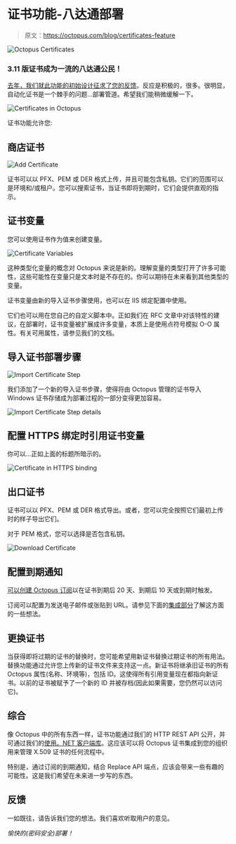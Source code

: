 # 证书功能-八达通部署

> 原文：<https://octopus.com/blog/certificates-feature>

![Octopus Certificates](img/f802c19c80eff566f9d46f5f98fbc850.png)

### 3.11 版证书成为一流的八达通公民！

[去年，我们就此功能的初始设计征求了您的反馈](https://octopus.com/blog/rfc-certificate-management)。反应是积极的，很多。很明显，自动化证书是一个棘手的问题...部署管道。希望我们能稍微缓解一下。

![Certificates in Octopus](img/912e0e2046e2cd9134d884e9d923d4bd.png)

证书功能允许您:

## 商店证书

![Add Certificate](img/ed8ef5fb38ff362703ee2ad270451893.png)

证书可以以 PFX、PEM 或 DER 格式上传，并且可能包含私钥。它们的范围可以是环境和/或租户。您可以搜索证书，当证书即将到期时，它们会提供直观的指示。

## 证书变量

您可以使用证书作为值来创建变量。

![Certificate Variables](img/ab8ce044cdf3aa8a909a384f8f6f409c.png)

这种类型化变量的概念对 Octopus 来说是新的。理解变量的类型打开了许多可能性，这些可能性在变量只是文本时是不存在的。你可以期待在未来看到其他类型的变量。

证书变量由新的导入证书步骤使用，也可以在 IIS 绑定配置中使用。

它们也可以用在您自己的自定义脚本中。正如我们在 RFC 文章中对该特性的建议，在部署时，证书变量被扩展成许多变量，本质上是使用点符号模拟 O-O 属性。有关可用属性，请参见我们的文档。

## 导入证书部署步骤

![Import Certificate Step](img/d1edad8c443e18005bc3fd0863142c3a.png)

我们添加了一个新的导入证书步骤，使得将由 Octopus 管理的证书导入 Windows 证书存储成为部署过程的一部分变得更加容易。

![Import Certificate Step details](img/20affb7ca646cf86e36ed39260c95ffb.png)

## 配置 HTTPS 绑定时引用证书变量

你可以...正如上面的标题所暗示的。

![Certificate in HTTPS binding](img/270d6f04168983cbb762af8dcd77057e.png)

## 出口证书

证书可以以 PFX、PEM 或 DER 格式导出。或者，您可以完全按照它们最初上传时的样子导出它们。

对于 PEM 格式，您可以选择是否包含私钥。

![Download Certificate](img/e50afc71d9c2f144a94e656aa8988f04.png)

## 配置到期通知

[可以创建 Octopus 订阅](https://octopus.com/docs/administration/managing-infrastructure/subscriptions)以在证书到期后 20 天、到期后 10 天或到期时触发。

订阅可以配置为发送电子邮件或张贴到 URL。请参见下面的[集成部分](#integration)了解这方面的一些想法。

## 更换证书

当获得即将过期的证书的替换时，您可能希望用新证书替换过期证书的所有用法。替换功能通过允许您上传新的证书文件来支持这一点。新证书将继承旧证书的所有 Octopus 属性(名称、环境等)，包括 ID。这使得所有引用变量现在都指向新证书。以前的证书被赋予了一个新的 ID 并被存档(因此如果需要，您仍然可以访问它)。

## 综合

像 Octopus 中的所有东西一样，证书功能通过我们的 HTTP REST API 公开，并可通过我们的[使用。NET 客户端库](https://octopus.com/docs/octopus-rest-api/octopus.client)。这应该可以将 Octopus 证书集成到您的组织用来管理 X.509 证书的任何流程中。

特别是，通过订阅的到期通知，结合 Replace API 端点，应该会带来一些有趣的可能性。这是我们希望在未来进一步写的东西。

## 反馈

一如既往，请告诉我们您的想法。我们喜欢听取用户的意见。

*愉快的(密码安全)部署！*